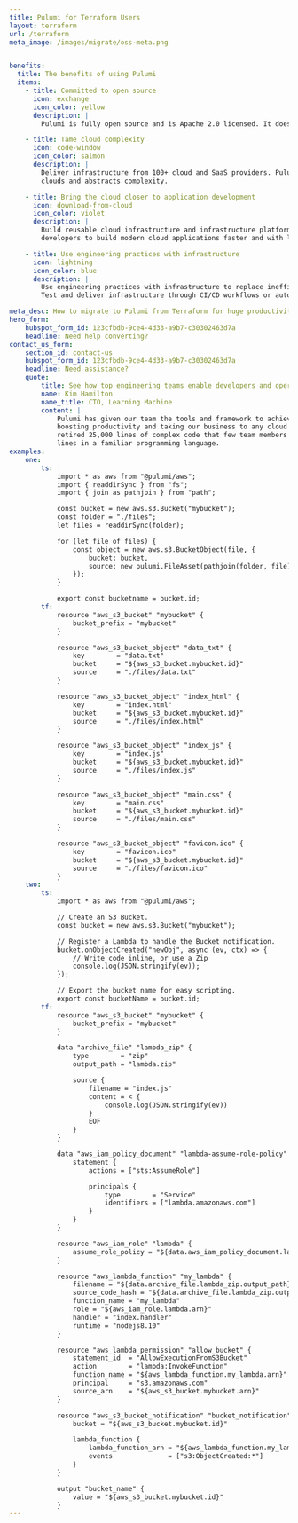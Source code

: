 ```yaml
---
title: Pulumi for Terraform Users
layout: terraform
url: /terraform
meta_image: /images/migrate/oss-meta.png


benefits:
  title: The benefits of using Pulumi
  items:
    - title: Committed to open source
      icon: exchange
      icon_color: yellow
      description: |
        Pulumi is fully open source and is Apache 2.0 licensed. It does not and never will depend on Business Source License software in any way. 

    - title: Tame cloud complexity
      icon: code-window
      icon_color: salmon
      description: |
        Deliver infrastructure from 100+ cloud and SaaS providers. Pulumi’s SDKs provide a complete and consistent interface that offers full access to
        clouds and abstracts complexity.

    - title: Bring the cloud closer to application development
      icon: download-from-cloud
      icon_color: violet
      description: |
        Build reusable cloud infrastructure and infrastructure platforms that empower
        developers to build modern cloud applications faster and with less overhead.

    - title: Use engineering practices with infrastructure
      icon: lightning
      icon_color: blue
      description: |
        Use engineering practices with infrastructure to replace inefficient, manual infrastructure processes with automation.
        Test and deliver infrastructure through CI/CD workflows or automate deployments with code at runtime.

meta_desc: How to migrate to Pulumi from Terraform for huge productivity gains, and a unified programming model for Devs and DevOps.
hero_form:
    hubspot_form_id: 123cfbdb-9ce4-4d33-a9b7-c30302463d7a
    headline: Need help converting?
contact_us_form:
    section_id: contact-us
    hubspot_form_id: 123cfbdb-9ce4-4d33-a9b7-c30302463d7a
    headline: Need assistance?
    quote:
        title: See how top engineering teams enable developers and operators to work better together with Pulumi.
        name: Kim Hamilton
        name_title: CTO, Learning Machine
        content: |
            Pulumi has given our team the tools and framework to achieve a unified development and DevOps model,
            boosting productivity and taking our business to any cloud environment that our customers need. We
            retired 25,000 lines of complex code that few team members understood and replaced it with 100s of
            lines in a familiar programming language.
examples:
    one:
        ts: |
            import * as aws from "@pulumi/aws";
            import { readdirSync } from "fs";
            import { join as pathjoin } from "path";

            const bucket = new aws.s3.Bucket("mybucket");
            const folder = "./files";
            let files = readdirSync(folder);

            for (let file of files) {
                const object = new aws.s3.BucketObject(file, {
                    bucket: bucket,
                    source: new pulumi.FileAsset(pathjoin(folder, file))
                });
            }

            export const bucketname = bucket.id;
        tf: |
            resource "aws_s3_bucket" "mybucket" {
                bucket_prefix = "mybucket"
            }

            resource "aws_s3_bucket_object" "data_txt" {
                key        = "data.txt"
                bucket     = "${aws_s3_bucket.mybucket.id}"
                source     = "./files/data.txt"
            }

            resource "aws_s3_bucket_object" "index_html" {
                key        = "index.html"
                bucket     = "${aws_s3_bucket.mybucket.id}"
                source     = "./files/index.html"
            }

            resource "aws_s3_bucket_object" "index_js" {
                key        = "index.js"
                bucket     = "${aws_s3_bucket.mybucket.id}"
                source     = "./files/index.js"
            }

            resource "aws_s3_bucket_object" "main.css" {
                key        = "main.css"
                bucket     = "${aws_s3_bucket.mybucket.id}"
                source     = "./files/main.css"
            }

            resource "aws_s3_bucket_object" "favicon.ico" {
                key        = "favicon.ico"
                bucket     = "${aws_s3_bucket.mybucket.id}"
                source     = "./files/favicon.ico"
            }
    two:
        ts: |
            import * as aws from "@pulumi/aws";

            // Create an S3 Bucket.
            const bucket = new aws.s3.Bucket("mybucket");

            // Register a Lambda to handle the Bucket notification.
            bucket.onObjectCreated("newObj", async (ev, ctx) => {
                // Write code inline, or use a Zip
                console.log(JSON.stringify(ev));
            });

            // Export the bucket name for easy scripting.
            export const bucketName = bucket.id;
        tf: |
            resource "aws_s3_bucket" "mybucket" {
                bucket_prefix = "mybucket"
            }

            data "archive_file" "lambda_zip" {
                type        = "zip"
                output_path = "lambda.zip"

                source {
                    filename = "index.js"
                    content = < {
                        console.log(JSON.stringify(ev))
                    }
                    EOF
                }
            }

            data "aws_iam_policy_document" "lambda-assume-role-policy" {
                statement {
                    actions = ["sts:AssumeRole"]

                    principals {
                        type        = "Service"
                        identifiers = ["lambda.amazonaws.com"]
                    }
                }
            }

            resource "aws_iam_role" "lambda" {
                assume_role_policy = "${data.aws_iam_policy_document.lambda-assume-role-policy.json}"
            }

            resource "aws_lambda_function" "my_lambda" {
                filename = "${data.archive_file.lambda_zip.output_path}"
                source_code_hash = "${data.archive_file.lambda_zip.output_base64sha256}"
                function_name = "my_lambda"
                role = "${aws_iam_role.lambda.arn}"
                handler = "index.handler"
                runtime = "nodejs8.10"
            }

            resource "aws_lambda_permission" "allow_bucket" {
                statement_id  = "AllowExecutionFromS3Bucket"
                action        = "lambda:InvokeFunction"
                function_name = "${aws_lambda_function.my_lambda.arn}"
                principal     = "s3.amazonaws.com"
                source_arn    = "${aws_s3_bucket.mybucket.arn}"
            }

            resource "aws_s3_bucket_notification" "bucket_notification" {
                bucket = "${aws_s3_bucket.mybucket.id}"

                lambda_function {
                    lambda_function_arn = "${aws_lambda_function.my_lambda.arn}"
                    events              = ["s3:ObjectCreated:*"]
                }
            }

            output "bucket_name" {
                value = "${aws_s3_bucket.mybucket.id}"
            }
---
```

